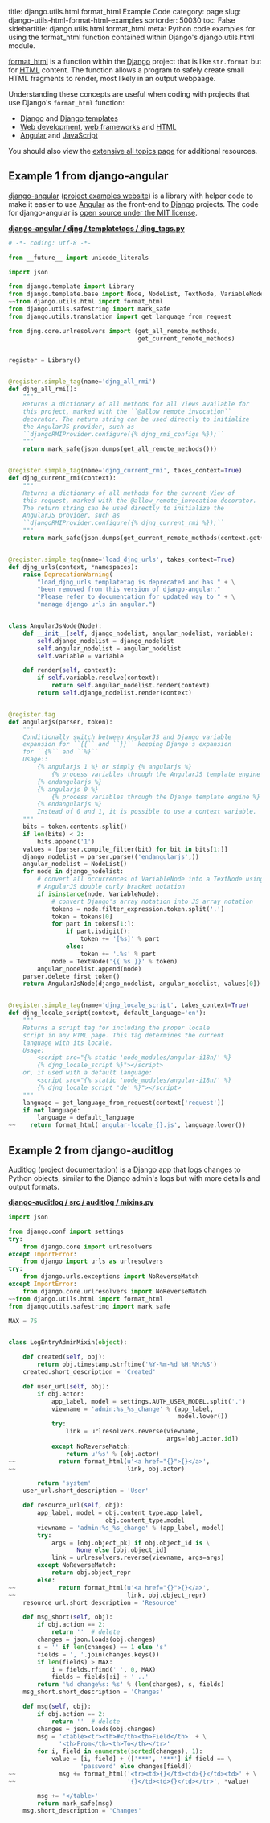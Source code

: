 title: django.utils.html format_html Example Code
category: page
slug: django-utils-html-format-html-examples
sortorder: 50030
toc: False
sidebartitle: django.utils.html format_html
meta: Python code examples for using the format_html function contained within Django's django.utils.html module.


[format_html](https://github.com/django/django/blob/master/django/utils/html.py)
is a function within the [Django](/django.html) project that is like
`str.format` but for [HTML](/hypertext-markup-language-html.html) content.
The function allows a program to safely create small HTML fragments to
render, most likely in an output webpaage.

Understanding these concepts are useful when coding with projects 
that use Django's `format_html` function:

* [Django](/django.html) and [Django templates](/django-templates.html) 
* [Web development](/web-development.html), 
  [web frameworks](/web-frameworks.html) and
  [HTML](/hypertext-markup-language-html.html)
* [Angular](/angular.html) and [JavaScript](/javascript.html)

You should also view the [extensive all topics page](/table-of-contents.html)
for additional resources.


## Example 1 from django-angular
[django-angular](https://github.com/jrief/django-angular) 
([project examples website](https://django-angular.awesto.com/classic_form/))
is a library with helper code to make it easier to use 
[Angular](/angular.html) as the front-end to [Django](/django.html) projects.
The code for django-angular is 
[open source under the MIT license](https://github.com/jrief/django-angular/blob/master/LICENSE.txt).

[**django-angular / djng / templatetags / djng_tags.py**](https://github.com/jrief/django-angular/blob/master/djng/templatetags/djng_tags.py)

```python
# -*- coding: utf-8 -*-

from __future__ import unicode_literals

import json

from django.template import Library
from django.template.base import Node, NodeList, TextNode, VariableNode
~~from django.utils.html import format_html
from django.utils.safestring import mark_safe
from django.utils.translation import get_language_from_request

from djng.core.urlresolvers import (get_all_remote_methods, 
                                    get_current_remote_methods)


register = Library()


@register.simple_tag(name='djng_all_rmi')
def djng_all_rmi():
    """
    Returns a dictionary of all methods for all Views available for 
    this project, marked with the ``@allow_remote_invocation`` 
    decorator. The return string can be used directly to initialize
    the AngularJS provider, such as 
    ``djangoRMIProvider.configure({­% djng_rmi_configs %­});``
    """
    return mark_safe(json.dumps(get_all_remote_methods()))


@register.simple_tag(name='djng_current_rmi', takes_context=True)
def djng_current_rmi(context):
    """
    Returns a dictionary of all methods for the current View of 
    this request, marked with the @allow_remote_invocation decorator. 
    The return string can be used directly to initialize the 
    AngularJS provider, such as 
    ``djangoRMIProvider.configure({­% djng_current_rmi %­});``
    """
    return mark_safe(json.dumps(get_current_remote_methods(context.get('view'))))


@register.simple_tag(name='load_djng_urls', takes_context=True)
def djng_urls(context, *namespaces):
    raise DeprecationWarning(
        "load_djng_urls templatetag is deprecated and has " + \
        "been removed from this version of django-angular."
        "Please refer to documentation for updated way to " + \
        "manage django urls in angular.")


class AngularJsNode(Node):
    def __init__(self, django_nodelist, angular_nodelist, variable):
        self.django_nodelist = django_nodelist
        self.angular_nodelist = angular_nodelist
        self.variable = variable

    def render(self, context):
        if self.variable.resolve(context):
            return self.angular_nodelist.render(context)
        return self.django_nodelist.render(context)


@register.tag
def angularjs(parser, token):
    """
    Conditionally switch between AngularJS and Django variable 
    expansion for ``{{`` and ``}}`` keeping Django's expansion 
    for ``{%`` and ``%}``
    Usage::
        {% angularjs 1 %} or simply {% angularjs %}
            {% process variables through the AngularJS template engine %}
        {% endangularjs %}
        {% angularjs 0 %}
            {% process variables through the Django template engine %}
        {% endangularjs %}
        Instead of 0 and 1, it is possible to use a context variable.
    """
    bits = token.contents.split()
    if len(bits) < 2:
        bits.append('1')
    values = [parser.compile_filter(bit) for bit in bits[1:]]
    django_nodelist = parser.parse(('endangularjs',))
    angular_nodelist = NodeList()
    for node in django_nodelist:
        # convert all occurrences of VariableNode into a TextNode using the
        # AngularJS double curly bracket notation
        if isinstance(node, VariableNode):
            # convert Django's array notation into JS array notation
            tokens = node.filter_expression.token.split('.')
            token = tokens[0]
            for part in tokens[1:]:
                if part.isdigit():
                    token += '[%s]' % part
                else:
                    token += '.%s' % part
            node = TextNode('{{ %s }}' % token)
        angular_nodelist.append(node)
    parser.delete_first_token()
    return AngularJsNode(django_nodelist, angular_nodelist, values[0])


@register.simple_tag(name='djng_locale_script', takes_context=True)
def djng_locale_script(context, default_language='en'):
    """
    Returns a script tag for including the proper locale 
    script in any HTML page. This tag determines the current 
    language with its locale.
    Usage:
        <script src="{% static 'node_modules/angular-i18n/' %}
        {% djng_locale_script %}"></script>
    or, if used with a default language:
        <script src="{% static 'node_modules/angular-i18n/' %}
        {% djng_locale_script 'de' %}"></script>
    """
    language = get_language_from_request(context['request'])
    if not language:
        language = default_language
~~    return format_html('angular-locale_{}.js', language.lower())
```


## Example 2 from django-auditlog
[Auditlog](https://github.com/jjkester/django-auditlog) 
([project documentation](https://django-auditlog.readthedocs.io/en/latest/))
is a [Django](/django.html) app that logs changes to Python objects,
similar to the Django admin's logs but with more details and
output formats.

[**django-auditlog / src / auditlog / mixins.py**](https://github.com/jjkester/django-auditlog/blob/master/src/auditlog/mixins.py)

```python
import json

from django.conf import settings
try:
    from django.core import urlresolvers
except ImportError:
    from django import urls as urlresolvers
try:
    from django.urls.exceptions import NoReverseMatch
except ImportError:
    from django.core.urlresolvers import NoReverseMatch
~~from django.utils.html import format_html
from django.utils.safestring import mark_safe

MAX = 75


class LogEntryAdminMixin(object):

    def created(self, obj):
        return obj.timestamp.strftime('%Y-%m-%d %H:%M:%S')
    created.short_description = 'Created'

    def user_url(self, obj):
        if obj.actor:
            app_label, model = settings.AUTH_USER_MODEL.split('.')
            viewname = 'admin:%s_%s_change' % (app_label, 
                                               model.lower())
            try:
                link = urlresolvers.reverse(viewname, 
                                            args=[obj.actor.id])
            except NoReverseMatch:
                return u'%s' % (obj.actor)
~~            return format_html(u'<a href="{}">{}</a>', 
~~                               link, obj.actor)

        return 'system'
    user_url.short_description = 'User'

    def resource_url(self, obj):
        app_label, model = obj.content_type.app_label, 
                           obj.content_type.model
        viewname = 'admin:%s_%s_change' % (app_label, model)
        try:
            args = [obj.object_pk] if obj.object_id is \
                   None else [obj.object_id]
            link = urlresolvers.reverse(viewname, args=args)
        except NoReverseMatch:
            return obj.object_repr
        else:
~~            return format_html(u'<a href="{}">{}</a>', 
~~                               link, obj.object_repr)
    resource_url.short_description = 'Resource'

    def msg_short(self, obj):
        if obj.action == 2:
            return ''  # delete
        changes = json.loads(obj.changes)
        s = '' if len(changes) == 1 else 's'
        fields = ', '.join(changes.keys())
        if len(fields) > MAX:
            i = fields.rfind(' ', 0, MAX)
            fields = fields[:i] + ' ..'
        return '%d change%s: %s' % (len(changes), s, fields)
    msg_short.short_description = 'Changes'

    def msg(self, obj):
        if obj.action == 2:
            return ''  # delete
        changes = json.loads(obj.changes)
        msg = '<table><tr><th>#</th><th>Field</th>' + \
              '<th>From</th><th>To</th></tr>'
        for i, field in enumerate(sorted(changes), 1):
            value = [i, field] + (['***', '***'] if field == \
                    'password' else changes[field])
~~            msg += format_html('<tr><td>{}</td><td>{}</td><td>' + \
~~                               '{}</td><td>{}</td></tr>', *value)

        msg += '</table>'
        return mark_safe(msg)
    msg.short_description = 'Changes'
```
